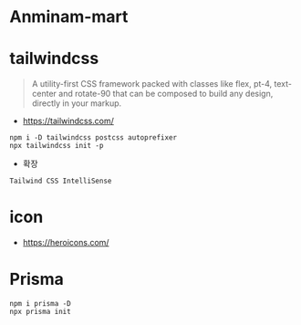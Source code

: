 # Anminam-mart

# tailwindcss

> A utility-first CSS framework packed with classes like flex, pt-4, text-center and rotate-90 that can be composed to build any design, directly in your markup.

- https://tailwindcss.com/

```
npm i -D tailwindcss postcss autoprefixer
npx tailwindcss init -p
```

- 확장

```
Tailwind CSS IntelliSense
```

# icon

- https://heroicons.com/

# Prisma

```
npm i prisma -D
npx prisma init
```
